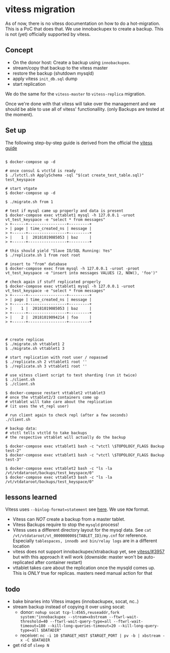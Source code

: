 # vitess migration

As of now, there is no vitess documentation on how to do a hot-migration. This is a PoC that does that. We use innobackupex to create a backup. This is not (yet) officially supported by vitess.

## Concept

* On the donor host: Create a backup using `innobackupex`.
* stream/copy that backup to the vitess master
* restore the backup (shutdown mysqld)
* apply vitess `init_db.sql` dump
* start replication

We do the same for the `vitess-master` to `vitess-replica` migration.

Once we're done with that vitess will take over the management and we should be able to use all of vitess' functionallity. (only Backups are tested at the moment).

## Set up

The following step-by-step guide is derived from the official the [vitess guide](https://github.com/vitessio/vitess/tree/master/examples/compose)

```

$ docker-compose up -d

# once consul & vtctld is ready
$ ./lvtctl.sh ApplySchema -sql "$(cat create_test_table.sql)" test_keyspace

# start vtgate
$ docker-compose up -d

$ ./migrate.sh from 1

# test if mysql came up properly and data is present
$ docker-compose exec vttablet1 mysql -h 127.0.0.1 -uroot vt_test_keyspace -e "select * from messages"
> +------+-----------------+---------+
> | page | time_created_ns | message |
> +------+-----------------+---------+
> |    1 |  20181019085053 | baz     |
> +------+-----------------+---------+

# this should yield "Slave IO/SQL Running: Yes"
$ ./replicate.sh 1 from root root

# insert to "from" database
$ docker-compose exec from mysql -h 127.0.0.1 -uroot -proot vt_test_keyspace -e "insert into messages VALUES (2, NOW(), 'foo')"

# check again if stuff replicated properly
$ docker-compose exec vttablet1 mysql -h 127.0.0.1 -uroot vt_test_keyspace -e "select * from messages"
> +------+-----------------+---------+
> | page | time_created_ns | message |
> +------+-----------------+---------+
> |    1 |  20181019085053 | baz     |
> +------+-----------------+---------+
> |    2 |  20181019094214 | foo     |
> +------+-----------------+---------+



# create replicas
$ ./migrate.sh vttablet1 2
$ ./migrate.sh vttablet1 3

# start replication with root user / nopasswd
$ ./replicate.sh 2 vttablet1 root ''
$ ./replicate.sh 3 vttablet1 root ''

# use vitess client script to test sharding (run it twice)
$ ./client.sh
$ ./client.sh

$ docker-compose restart vttablet2 vttablet3
# once the vttablet2/3 containers come up
# vttablet will take care about the replication 
# (it uses the vt_repl user)

# run client again to check repl (after a few seconds)
./client.sh

# backup data:
# vtctl tells vtctld to take backups
# the respective vttablet will actually do the backup

$ docker-compose exec vttablet1 bash -c "vtctl \$TOPOLOGY_FLAGS Backup test-2"
$ docker-compose exec vttablet1 bash -c "vtctl \$TOPOLOGY_FLAGS Backup test-3"

$ docker-compose exec vttablet2 bash -c "ls -la /vt/vtdataroot/backups/test_keyspace/0"
$ docker-compose exec vttablet3 bash -c "ls -la /vt/vtdataroot/backups/test_keyspace/0"

```


## lessons learned

Vitess uses `--binlog-format=statement` see [here](https://vitess.io/user-guide/vitess-replication/). We use `ROW` format.

* Vitess can *NOT* create a backup from a master tablet.
* Vitess Backups require to stop the `mysqld` process!
* Vitess uses a different directory layout for the mysql data. See `cat /vt/vtdataroot/vt_000000000${TABLET_ID}/my.cnf` for reference. Especially `tablespaces, innodb and bin/relay logs` are in a different location
* vitess does not support innobackupex/xtrabackup yet, see [vitess/#3957](https://github.com/vitessio/vitess/issues/3957) but with this approach it will work (downside: master won't be auto-replicated after container restart)
* vttablet takes care about the replication once the mysqld comes up. This is *ONLY* true for replicas. masters need manual action for that


## todo

* bake binaries into Vitess images (innobackupex, socat, nc..)
* stream backup instead of copying it over using socat:
  * donor: `nohup socat tcp-l:4565,reuseaddr,fork system:"innobackupex --stream=xbstream --ftwrl-wait-threshold=40 --ftwrl-wait-query-type=all --ftwrl-wait-timeout=180 --kill-long-queries-timeout=20 --kill-long-query-type=all $DATADIR"`
  * receiver: `nc -i 10 $TARGET_HOST $TARGET_PORT | pv -b | xbstream -x -C $DATADIR`
* get rid of `sleep N`

